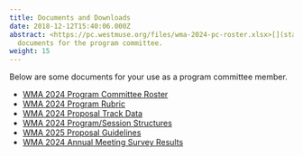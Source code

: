 ```yaml
---
title: Documents and Downloads
date: 2018-12-12T15:40:06.000Z
abstract: <https://pc.westmuse.org/files/wma-2024-pc-roster.xlsx>[](static/files/wma2023-annual-meeting-evaluation.pdf)Important
  documents for the program committee.
weight: 15
---
```

Below are some documents for your use as a program committee member.

* [WM﻿A 2024 Program Committee Roster](/files/wma-2024-pc-roster.xlsx)
* [WMA 2024 Program Rubric](https://pc.westmuse.org/files/wma-2024-program-rubric.docx)
* [WMA 2024 Proposal Track Data](https://pc.westmuse.org/files/wma-2024-proposal-track-data.xlsx)
* [W﻿MA 2024 Program/Session Structures](https://pc.westmuse.org/files/wma2024_session_structures.docx)
* [W﻿MA 2025 Proposal Guidelines](https://pc.westmuse.org/files/request-for-proposals_guidelines_25.pdf)
* ﻿[WMA 2024 Annual Meeting Survey Result﻿s](https://pc.westmuse.org/files/wma2024-annual-meeting-evaluation.pdf)